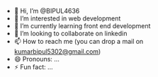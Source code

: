 - 👋 Hi, I’m @BIPUL4636
- 👀 I’m interested in web development
- 🌱 I’m currently learning front end development
- 💞️ I’m looking to collaborate on linkedin
- 📫 How to reach me (you can drop a mail on kumarbipul5302@gmail.com)
- 😄 Pronouns: ...
- ⚡ Fun fact: ...

<!---
BIPUL4636/BIPUL4636 is a ✨ special ✨ repository because its `README.md` (this file) appears on your GitHub profile.
You can click the Preview link to take a look at your changes.
--->
